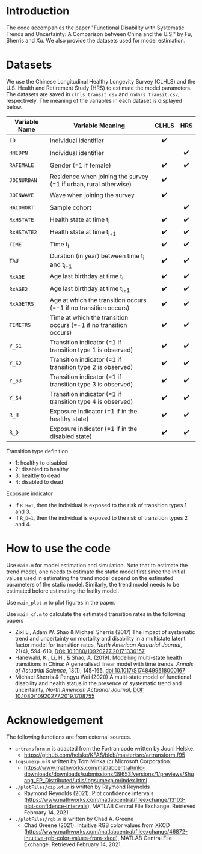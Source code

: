 # Introduction

The code accompanies the paper "Functional Disability with Systematic Trends and Uncertainty: A Comparison between China and the U.S." by Fu, Sherris and Xu. We also provide the datasets used for model estimation.

# Datasets

We use the Chinese Longitudinal Healthy Longevity Survey (CLHLS) and the U.S. Health and Retirement Study (HRS) to estimate the model parameters. The datasets are saved in `clhls_transit.csv` and `rndhrs_transit.csv`, respectively. The meaning of the variables in each dataset is displayed below.

| Variable Name | Variable Meaning                                                    |        CLHLS       |         HRS        |
|---------------|---------------------------------------------------------------------|:------------------:|:------------------:|
| `ID`          | Individual identifier                                               | :heavy_check_mark: |                    |
| `HHIDPN`      | Individual identifier                                               |                    | :heavy_check_mark: |
| `RAFEMALE`    | Gender (=1 if female)                                               | :heavy_check_mark: | :heavy_check_mark: |
| `JOINURBAN`   | Residence when joining the survey (=1 if urban, rural otherwise)    | :heavy_check_mark: |                    |
| `JOINWAVE`    | Wave when joining the survey                                        | :heavy_check_mark: |                    |
| `HACOHORT`    | Sample cohort                                                       |                    | :heavy_check_mark: |
| `RxHSTATE`    | Health   state at time t<sub>i</sub>                                | :heavy_check_mark: | :heavy_check_mark: |
| `RxHSTATE2`   | Health   state at time t<sub>i+1</sub>                              | :heavy_check_mark: | :heavy_check_mark: |
| `TIME`        | Time t<sub>i</sub>                                                  | :heavy_check_mark: | :heavy_check_mark: |
| `TAU`         | Duration (in year) between time t<sub>i</sub> and   t<sub>i+1</sub> | :heavy_check_mark: | :heavy_check_mark: |
| `RxAGE`       | Age last birthday at time t<sub>i</sub>                             | :heavy_check_mark: | :heavy_check_mark: |
| `RxAGE2`      | Age last birthday at time t<sub>i+1</sub>                           | :heavy_check_mark: | :heavy_check_mark: |
| `RxAGETRS`    | Age at which the transition occurs (=-1 if no transition occurs)    | :heavy_check_mark: | :heavy_check_mark: |
| `TIMETRS`     | Time at which the transition occurs (=-1 if no transition occurs)   | :heavy_check_mark: | :heavy_check_mark: |
| `Y_S1`        | Transition indicator (=1 if transition type 1 is observed)          | :heavy_check_mark: | :heavy_check_mark: |
| `Y_S2`        | Transition indicator (=1 if transition type 2 is observed)          | :heavy_check_mark: | :heavy_check_mark: |
| `Y_S3`        | Transition indicator (=1 if transition type 3 is observed)          | :heavy_check_mark: | :heavy_check_mark: |
| `Y_S4`        | Transition indicator (=1 if transition type 4 is observed)          | :heavy_check_mark: | :heavy_check_mark: |
| `R_H`         | Exposure indicator (=1 if in the healthy state)                     | :heavy_check_mark: | :heavy_check_mark: |
| `R_D`         | Exposure indicator (=1 if in the disabled state)                    | :heavy_check_mark: | :heavy_check_mark: |

Transition type definition
  * 1: healthy to disabled
  * 2: disabled to healthy
  * 3: healthy to dead
  * 4: disabled to dead

Exposure indicator
  * If `R_H=1`, then the individual is exposed to the risk of transition types 1 and 3.
  * If `R_D=1`, then the individual is exposed to the risk of transition types 2 and 4.

# How to use the code
Use `main.m` for model estimation and simulation. Note that to estimate the trend model, one needs to estimate the static model first since the initial values used in estimating the trend model depend on the estimated parameters of the static model. Similarly, the trend model needs to be estimated before estimating the frailty model. 

Use `main_plot.m` to plot figures in the paper.

Use `main_cf.m` to calculate the estimated transition rates in the following papers
  * Zixi Li, Adam W. Shao & Michael Sherris (2017) The impact of systematic trend and uncertainty on mortality and disability in a multistate latent factor model for transition rates, *North American Actuarial Journal*, 21(4), 594-610, [DOI: 10.1080/10920277.2017.1330157](https://doi.org/10.1080/10920277.2017.1330157)
  * Hanewald, K., Li, H., & Shao, A. (2019). Modelling multi-state health transitions in China: A generalised linear model with time trends. *Annals of Actuarial Science*, 13(1), 145-165. [doi:10.1017/S1748499518000167](https://www.cambridge.org/core/journals/annals-of-actuarial-science/article/modelling-multistate-health-transitions-in-china-a-generalised-linear-model-with-time-trends/93135D3F07A86F260D5F0B9A0B991634)
  * Michael Sherris & Pengyu Wei (2020) A multi-state model of functional disability and health status in the presence of systematic trend and uncertainty, *North American Actuarial Journal*, [DOI: 10.1080/10920277.2019.1708755](https://doi.org/10.1080/10920277.2019.1708755)

# Acknowledgement
The following functions are from external sources.
* `artransform.m` is adapted from the Fortran code written by Jouni Helske.
  * https://github.com/helske/KFAS/blob/master/src/artransform.f95
* `logsumexp.m` is written by Tom Minka (c) Microsoft Corporation.
  * https://www.mathworks.com/matlabcentral/mlc-downloads/downloads/submissions/39653/versions/1/previews/Shuang_EP_Distributed/utils/logsumexp.m/index.html
* `./plotFiles/ciplot.m` is written by Raymond Reynolds 
  * Raymond Reynolds (2021). Plot confidence intervals (https://www.mathworks.com/matlabcentral/fileexchange/13103-plot-confidence-intervals), MATLAB Central File Exchange. Retrieved February 14, 2021.
* `./plotFiles/rgb.m` is written by Chad A. Greene
  * Chad Greene (2021). Intuitive RGB color values from XKCD (https://www.mathworks.com/matlabcentral/fileexchange/46872-intuitive-rgb-color-values-from-xkcd), MATLAB Central File Exchange. Retrieved February 14, 2021.
